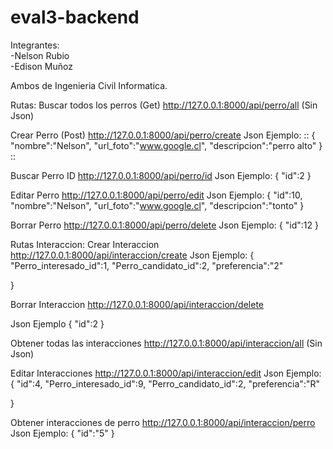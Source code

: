 # eval3-backend

Integrantes:</br>
-Nelson Rubio</br>
-Edison Muñoz </br>

Ambos de Ingenieria Civil Informatica.


Rutas:
Buscar todos los perros (Get)
http://127.0.0.1:8000/api/perro/all
(Sin Json)

Crear Perro (Post)
http://127.0.0.1:8000/api/perro/create
Json Ejemplo:
::
{
	"nombre":"Nelson",
	"url_foto":"www.google.cl",
	"descripcion":"perro alto"
}
::


Buscar Perro ID
http://127.0.0.1:8000/api/perro/id
Json Ejemplo:
{
	"id":2
}

Editar Perro 
http://127.0.0.1:8000/api/perro/edit
Json Ejemplo:
{
	"id":10,
	"nombre":"Nelson",
	"url_foto":"www.google.cl",
	"descripcion":"tonto"
}

Borrar Perro
http://127.0.0.1:8000/api/perro/delete
Json Ejemplo:
{
	"id":12
}


Rutas Interaccion:
Crear Interaccion
http://127.0.0.1:8000/api/interaccion/create
Json Ejemplo:
{
	"Perro_interesado_id":1,
	"Perro_candidato_id":2,
	"preferencia":"2"
	
}

Borrar Interaccion
http://127.0.0.1:8000/api/interaccion/delete

Json Ejemplo
{
	"id":2
}

Obtener todas las interacciones
http://127.0.0.1:8000/api/interaccion/all
(Sin Json)


Editar Interacciones
http://127.0.0.1:8000/api/interaccion/edit
Json Ejemplo:
{
	"id":4,
	"Perro_interesado_id":9,
	"Perro_candidato_id":2,
	"preferencia":"R"
	
}

Obtener interacciones de perro
http://127.0.0.1:8000/api/interaccion/perro
Json Ejemplo:
{
	"id":"5"
}


